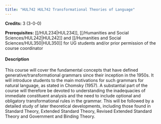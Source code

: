```yaml
---
title: "HUL742 HUL742 Transformational Theories of Language"
---
```

**Credits:** 3 (3-0-0)

**Prerequisites:** [[/HUL234|HUL234]], [[/Humanities and Social Sciences/HUL242|HUL242]] and [[/Humanities and Social Sciences/HUL350|HUL350]] for UG students and/or prior permission of the course coordinator

#### Description
This course will cover the fundamental concepts that have defined generative/transformational grammars since their inception in the 1950s. It will introduce students to the main motivations for such grammars for natural language, as stated in Chomsky (1957). A substantial part of the course will therefore be devoted to understanding the inadequacies of immediate constituent analysis and the need to include optional and obligatory transformational rules in the grammar. This will be followed by a detailed study of later theoretical developments, including those found in Standard Theory, Extended Standard Theory, Revised Extended Standard Theory and Government and Binding Theory.
